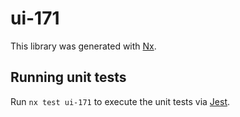 # ui-171

This library was generated with [Nx](https://nx.dev).

## Running unit tests

Run `nx test ui-171` to execute the unit tests via [Jest](https://jestjs.io).
